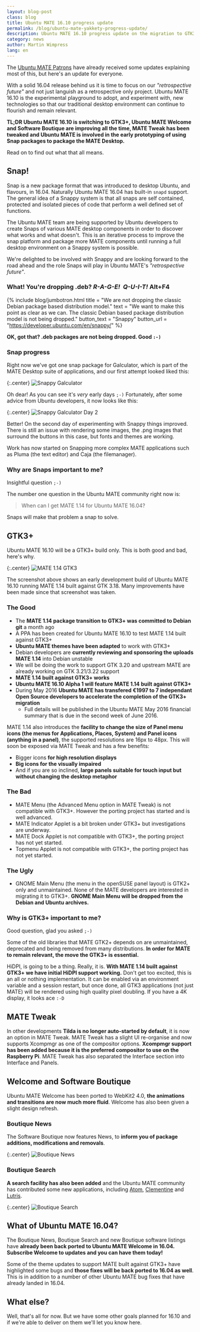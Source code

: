 ```yaml
---
layout: blog-post
class: blog
title: Ubuntu MATE 16.10 progress update
permalink: /blog/ubuntu-mate-yakkety-progress-update/
description: Ubuntu MATE 16.10 progress update on the migration to GTK3+ and Snappy package research and development
category: news
author: Martin Wimpress
lang: en
---
```


The [Ubuntu MATE Patrons](https://www.patreon.com/ubuntu_mate) have already
received some updates explaining most of this, but here's an update for
everyone.

With a solid 16.04 release behind us it is time to focus on our
*"retrospective future"* and not just languish as a retrospective only
project. Ubuntu MATE 16.10 is the experimental playground to adopt, and
experiment with, new technologies so that our traditional desktop environment
can continue to flourish and remain relevant.

**TL;DR Ubuntu MATE 16.10 is switching to GTK3+, Ubuntu MATE Welcome and
Software Boutique are improving all the time, MATE Tweak has been tweaked and
Ubuntu MATE is involved in the early prototyping of using Snap packages to
package the MATE Desktop.**

Read on to find out what that all means.

## Snap!

Snap is a new package format that was introduced to desktop Ubuntu, and
flavours, in 16.04. Naturally Ubuntu MATE 16.04 has built-in `snapd` support.
The general idea of a Snappy system is that all snaps are self contained,
protected and isolated pieces of code that perform a well defined set of
functions.

The Ubuntu MATE team are being supported by Ubuntu developers to create Snaps
of various MATE desktop components in order to discover what works and what
doesn't. This is an iterative process to improve the snap platform and package
more MATE components until running a full desktop environment on a Snappy
system is possible.

We're delighted to be involved with Snappy and are looking forward to the road
ahead and the role Snaps will play in Ubuntu MATE's *"retrospective future"*.

### What! You're dropping .deb? *R-A-G-E!&nbsp; Q-U-I-T!* Alt+F4

{% include blog/jumbotron.html
    title = "We are not dropping the classic Debian package based distribution model."
    text = "We want to make this point as clear as we can. The classic Debian based package distribution model is not being dropped."
    button_text = "Snappy"
    button_url = "https://developer.ubuntu.com/en/snappy/"
%}

**OK, got that? .deb packages are not being dropped. Good `:-)`**

### Snap progress

Right now we've got one snap package for Galculator, which is part of the MATE
Desktop suite of applications, and our first attempt looked liked this:

{:.center}
![Snappy Galculator](/images/blog/Progress-201605/Snappy_Galculator.png)

Oh dear! As you can see it's *very* early days `;-)` Fortunately, after some advice from
Ubuntu developers, it now looks like this:

{:.center}
![Snappy Galculator Day 2](/images/blog/Progress-201605/Snappy_Galculator_2nd_Day.png)

Better! On the second day of experimenting with Snappy things improved. There
is still an issue with rendering some images, the .png images that surround
the buttons in this case, but fonts and themes are working.

Work has now started on Snapping more complex MATE applications such as Pluma (the
text editor) and Caja (the filemanager).

### Why are Snaps important to me?

Insightful question `;-)`

The number one question in the Ubuntu MATE community right now is:

> When can I get MATE 1.14 for Ubuntu MATE 16.04?

Snaps will make that problem a snap to solve.

## GTK3+

Ubuntu MATE 16.10 will be a GTK3+ build only. This is both good and bad, here's why.

{:.center}
![MATE 1.14 GTK3](/images/blog/Progress-201605/MATE114_GTK318.png)

The screenshot above shows an early development build of Ubuntu MATE 16.10
running MATE 1.14 built against GTK 3.18. Many improvements have been made
since that screenshot was taken.

### The Good

  * The **MATE 1.14 package transition to GTK3+ was committed to Debian git** a month ago
  * A PPA has been created for Ubuntu MATE 16.10 to test MATE 1.14 built against GTK3+
  * **Ubuntu MATE themes have been adapted** to work with GTK3+
  * Debian developers are **currently reviewing and sponsoring the uploads MATE 1.14** into Debian unstable
  * We will be doing the work to support GTK 3.20 and upstream MATE are already working on GTK 3.21/3.22 support
  * **MATE 1.14 built against GTK3+ works**
  * **Ubuntu MATE 16.10 Alpha 1 will feature MATE 1.14 built against GTK3+**
  * During May 2016 **Ubuntu MATE has transfered €1997 to 7 independant Open Source developers to accelerate the completion of the GTK3+ migration**
    * Full details will be published in the Ubuntu MATE May 2016 financial summary that is due in the second week of June 2016.

MATE 1.14 also introduces the **facility to change the size of Panel menu
icons (the menus for Applications, Places, System) and Panel icons (anything
in a panel)**, the supported resolutions are 16px to 48px. This will soon be
exposed via MATE Tweak and has a few benefits:

  * Bigger icons **for high resolution displays**
  * **Big icons for the visually impaired**
  * And if you are so inclined, **large panels suitable for touch input but without changing the desktop metaphor**

### The Bad

  * MATE Menu (the Advanced Menu option in MATE Tweak) is not compatible with GTK3+. However the porting project has started and is well advanced.
  * MATE Indicator Applet is a bit broken under GTK3+ but investigations are underway.
  * MATE Dock Applet is not compatible with GTK3+, the porting project has not yet started.
  * Topmenu Applet is not compatible with GTK3+, the porting project has not yet started.

### The Ugly

  * GNOME Main Menu (the menu in the openSUSE panel layout) is GTK2+ only and
  unmaintained. None of the MATE developers are interested in migrating it to
  GTK3+. **GNOME Main Menu will be dropped from the Debian and Ubuntu archives.**

### Why is GTK3+ important to me?

Good question, glad you asked `;-)`

Some of the old libraries that MATE GTK2+ depends on are unmaintained,
deprecated and being removed from many distributions. **In order for MATE to
remain relevant, the move the GTK3+ is essential.**

HiDPI, is going to be a thing. Really, it is. **With MATE 1.14 built against
GTK3+ we have initial HiDPI support working.** Don't get too excited, this is
an all or nothing implementation. It can be enabled via an environment
variable and a session restart, but once done, all GTK3 applications (not just
MATE) will be rendered using high quality pixel doubling. If you have a 4K
display, it looks ace `:-D`

## MATE Tweak

In other developments **Tilda is no longer auto-started by default**, it is
now an option in MATE Tweak. MATE Tweak has a slight UI re-organise and now
supports Xcompmgr as one of the compositor options. **Xcompmgr support has
been added because it is the preferred compositor to use on the Raspberry
Pi**. MATE Tweak has also separated the Interface section into Interface and
Panels.

## Welcome and Software Boutique

Ubuntu MATE Welcome has been ported to WebKit2 4.0, **the animations and
transitions are now much more fluid**. Welcome has also been given a slight
design refresh.

### Boutique News

The Software Boutique now features News, to **inform you of package additions,
modifications and removals**.

{:.center}
![Boutique News](/images/blog/Progress-201605/Boutique_News.png)

### Boutique Search

**A search facility has also been added** and the Ubuntu MATE community has
contributed some new applications, including [Atom](https://atom.io/),
[Clementine](https://www.clementine-player.org/) and [Lutris](https://lutris.net/).

{:.center}
![Boutique Search](/images/blog/Progress-201605/Boutique_Search.png)

## What of Ubuntu MATE 16.04?

The Boutique News, Boutique Search and new Boutique software listings have
**already been back ported to Ubuntu MATE Welcome in 16.04. Subscribe Welcome to
updates and you can have them today!**

Some of the theme updates to support MATE built against GTK3+ have highlighted
some bugs and **those fixes will be back ported to 16.04 as well**. This is in
addition to a number of other Ubuntu MATE bug fixes that have already landed
in 16.04.

## What else?

Well, that's all for now. But we have some other goals planned for 16.10 and
if we're able to deliver on them we'll let you know here.
